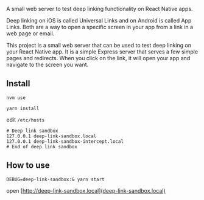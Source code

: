 A small web server to test deep linking functionality on React Native apps.

Deep linking on iOS is called Universal Links and on Android is called App Links. Both are a way to open a specific screen in your app from a link in a web page or email.

This project is a small web server that can be used to test deep linking on your React Native app. It is a simple Express server that serves a few simple pages and redirects. When you click on the link, it will open your app and navigate to the screen you want.

## Install

`nvm use`

`yarn install`

edit `/etc/hosts`

```
# Deep link sandbox
127.0.0.1 deep-link-sandbox.local
127.0.0.1 deep-link-sandbox-intercept.local
# End of deep link sandbox
```

## How to use

`DEBUG=deep-link-sandbox:& yarn start`

open [http://deep-link-sandbox.local](deep-link-sandbox.local)
